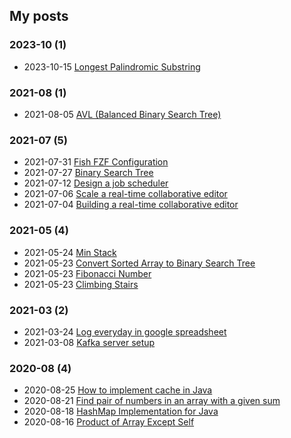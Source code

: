 ## My posts  
### **2023-10** (1)  
- 2023-10-15 [Longest Palindromic Substring](https://www.mahfuz.info/2023/10/15/longest-palindromic-substring/)  
  
  
### **2021-08** (1)  
- 2021-08-05 [AVL (Balanced Binary Search Tree)](https://www.mahfuz.info/2021/08/05/balanced-binary-tree/)  
  
  
### **2021-07** (5)  
- 2021-07-31 [Fish FZF Configuration](https://www.mahfuz.info/2021/07/31/fish-fzf-configuration/)  
- 2021-07-27 [Binary Search Tree](https://www.mahfuz.info/2021/07/27/binary-search-tree/)  
- 2021-07-12 [Design a job scheduler](https://www.mahfuz.info/2021/07/12/design-job-scheduler/)  
- 2021-07-06 [Scale a real-time collaborative editor](https://www.mahfuz.info/2021/07/06/scaling-collaborative-editor/)  
- 2021-07-04 [Building a real-time collaborative editor](https://www.mahfuz.info/2021/07/04/collaborative-editor/)  
  
  
### **2021-05** (4)  
- 2021-05-24 [Min Stack](https://www.mahfuz.info/2021/05/24/min-stack/)  
- 2021-05-23 [Convert Sorted Array to Binary Search Tree](https://www.mahfuz.info/2021/05/23/convert-sorted-array-to-binary-search-tree/)  
- 2021-05-23 [Fibonacci Number](https://www.mahfuz.info/2021/05/23/fibonacci-number/)  
- 2021-05-23 [Climbing Stairs](https://www.mahfuz.info/2021/05/23/climbing-stairs/)  
  
  
### **2021-03** (2)  
- 2021-03-24 [Log everyday in google spreadsheet](https://www.mahfuz.info/2021/03/24/log-everyday-in-google-spreadsheet/)  
- 2021-03-08 [Kafka server setup](https://www.mahfuz.info/2021/03/08/kafka-server-setup/)  
  
  
### **2020-08** (4)  
- 2020-08-25 [How to implement cache in Java](https://www.mahfuz.info/2020/08/25/how-to-implement-cache-in-java/)  
- 2020-08-21 [Find pair of numbers in an array with a given sum](https://www.mahfuz.info/2020/08/21/find-pair-of-numbers-in-an-array-with-a-given-sum/)  
- 2020-08-18 [HashMap Implementation for Java](https://www.mahfuz.info/2020/08/18/hashmap-implementation-for-java/)  
- 2020-08-16 [Product of Array Except Self](https://www.mahfuz.info/2020/08/16/product-of-array-except-self/)  
  
